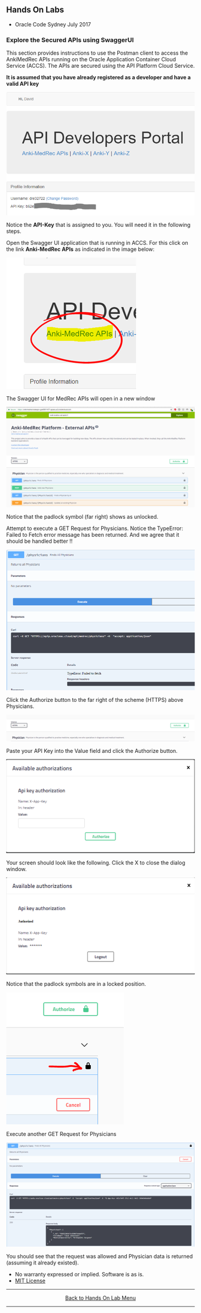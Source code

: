 ## Hands On Labs

- Oracle Code Sydney July 2017

### Explore the Secured APIs using SwaggerUI

This section provides instructions to use the Postman client to access the AnkiMedRec APIs running on the Oracle Application Container Cloud Service (ACCS). The APIs are secured using the API Platform Cloud Service.

**It is assumed that you have already registered as a developer and have a valid API key**

<img src="./img/exploretheapis-5-1.PNG" />

Notice the **API-Key** that is assigned to you. You will need it in the following steps.

Open the Swagger UI application that is running in ACCS. For this click on the link **Anki-MedRec APIs** as indicated in the image below:

<img src="./img/exploretheapis-5-1b.PNG" />

The Swagger UI for MedRec APIs will open in a new window

<img src="./img/exploretheapis-5-2.PNG" />

Notice that the padlock symbol (far right) shows as unlocked.

Attempt to execute a GET Request for Physicians.
Notice the TypeError: Failed to Fetch error message has been returned.
And we agree that it should be handled better !!

<img src="./img/exploretheapis-5-3.PNG" />

Click the Authorize button to the far right of the scheme (HTTPS) above Physicians.

<img src="./img/exploretheapis-5-4.PNG" />

Paste your API Key into the Value field and click the Authorize button.

<img src="./img/exploretheapis-5-5.PNG" />

Your screen should look like the following. Click the X to close the dialog window.

<img src="./img/exploretheapis-5-6.PNG" />

Notice that the padlock symbols are in a locked position.

<img src="./img/exploretheapis-5-7.PNG" />

Execute another GET Request for Physicians

<img src="./img/exploretheapis-5-8.PNG" />

You should see that the request was allowed and Physician data is returned (assuming it already existed).

* No warranty expressed or implied.  Software is as is.
* [MIT License](http://www.opensource.org/licenses/mit-license.html)

<hr />
<center>
<a href="../../handsonlabs" class="btn" >Back to Hands On Lab Menu</a>
<center />
<hr />

